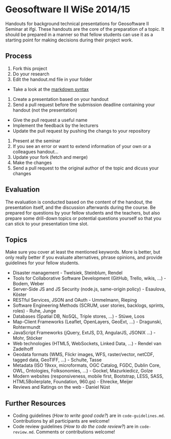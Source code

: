 # Geosoftware II WiSe 2014/15

Handouts for background technical presentations for Geosoftware II Seminar at ifgi. These handouts are the core of the preparation of a topic. It should be prepared in a manner so that fellow students can use it as a starting point for making decisions during their project work.

## Process

1. Fork this project
1. Do your research
1. Edit the handout.md file in your folder
  * Take a look at the [markdown syntax](https://guides.github.com/features/mastering-markdown/)
1. Create a presentation based on your handout
1. Send a pull request before the submission deadline containing your handout (not the presentation)
  * Give the pull request a useful name
  * Implement the feedback by the lecturers
  * Update the pull request by pushing the changs to your repository
1. Present at the seminar
1. If you see an error or want to extend information of your own or a colleagues handout...
  1. Update your fork (fetch and merge)
  1. Make the changes
  1. Send a pull request to the original author of the topic and dicuss your changes

## Evaluation

The evaluation is conducted based on the content of the handout, the presentation itself, and the discussion afterwards during the course. Be prepared for questions by your fellow students and the teachers, but also prepare some drill-down topics or potential questions yourself so that you can stick to your presentation time slot.

## Topics

Make sure you cover at least the mentioned keywords. More is better, but only really better if you evaluate alternatives, phrase opinions, and provide guidelines for your fellow students.

* Disaster management - Twelsiek, Steinblum, Rendel
* Tools for Collaborative Software Development (GitHub, Trello, wikis, ...) - Bodem, Weber
* Server-Side JS and JS Security (node.js, same-origin policy) - Esaulova, Köster
* RESTful Services, JSON and OAuth - Ummelmann, Rieping
* Software Engineering Methods (SCRUM, user stories, backlogs, sprints, roles) - Ruhe, Junge
* Databases (Spatial DB, NoSQL, Triple stores, ...) - Stüwe, Loos
* Map-Client Frameworks (Leaflet, OpenLayers, GeoExt, ...) - Dragunski, Rohtermundt 
* JavaScript Frameworks (jQuery, ExtJS, D3, AngularJS, JSONIX ...) - Mohr, Stöcker
* Web technologies (HTML5, WebSockets, Linked Data, ...) - Rendel van Zadelhoff
* Geodata formats (WMS, Flickr images, WFS, raster/vector, netCDF, tagged data, GeoTIFF, ...) - Schulte, Tasse
* Metadata (ISO 19xxx, microformats, OGC Catalog, FGDC, Dublin Core, OWL, Ontologies, Folksonomies, ...) - Gockel, Mazurkiedicz, Golze
* Modern websites (responsiveness, mobile first, Bootstrap, LESS, SASS, HTML5Boilerplate, Foundation, 960.gs) - Ehrecke, Meijer
* Reviews and Ratings on the web - Daniel Nüst

## Further Resources

* Coding guidelines (*How to write good code?*) are in ``code-guidelines.md``. Contributions by all participants are welcome!
* Code review guidelines (*How to do the code review?*) are in ``code-review.md``. Comments or contributions welcome!



